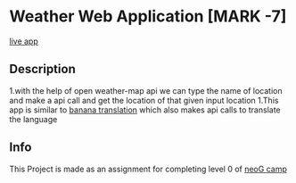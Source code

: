 # Weather Web Application [MARK -7]

[live app](https://know-ur-weather.netlify.app/)

## Description

1.with the help of open weather-map api we can type the name of location and make a api call and get the location of that given input location
1.This app is similar to [banana translation](https://banana-bowrax.netlify.app/) which also makes api calls to translate the language


## Info

This Project is made as an assignment for completing level 0 of  [neoG camp](https://neog.camp/qualifier/point-system)